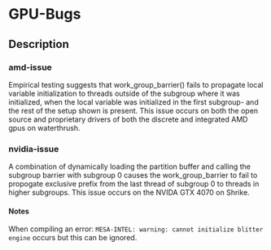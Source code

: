 # GPU-Bugs
## Description
  
### amd-issue
  Empirical testing suggests that work_group_barrier() fails to propagate local variable initialization to threads outside of the subgroup where it was initialized, when the local variable was initialized in the first subgroup- and the rest of the setup shown is present. This issue occurs on both the open source and proprietary drivers of both the discrete and integrated AMD gpus on waterthrush.
  
### nvidia-issue
  A combination of dynamically loading the partition buffer and calling the subgroup barrier with subgroup 0 causes the work_group_barrier to fail to propogate exclusive prefix from the last thread of subgroup 0 to threads in higher subgroups. This issue occurs on the NVIDA GTX 4070 on Shrike.
  
#### Notes
  When compiling an error: `MESA-INTEL: warning: cannot initialize blitter engine` occurs but this can be ignored.